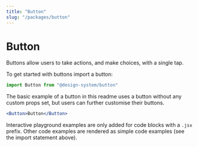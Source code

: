 ```yaml
---
title: "Button"
slug: "/packages/button"
---
```


# Button

Buttons allow users to take actions, and make choices, with a single tap.

To get started with buttons import a button:

```js
import Button from "@design-system/button"
```

The basic example of a button in this readme uses a button without any custom props set, but users can further customise their buttons.

```jsx
<Button>Button</Button>
```

Interactive playground examples are only added for code blocks with a `.jsx` prefix. Other code examples are rendered as simple code examples (see the import statement above).

<a href="https://github.com/zcreativelabs/mdx-docs-tester/tree/master/packages/Button" style="display:none">
  See in docs
</a>
